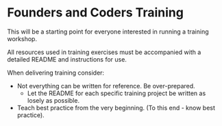 # Founders and Coders Training

This will be a starting point for everyone interested in running a training workshop. 

All resources used in training exercises must be accompanied with a detailed README and instructions for use. 

When delivering training consider:
- Not everything can be written for reference. Be over-prepared.
    - Let the README for each specific training project be written as losely as possible. 
- Teach best practice from the very beginning. (To this end - know best practice).